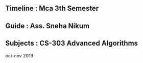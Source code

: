
## Timeline : Mca 3th Semester
## Guide : Ass. Sneha Nikum
## Subjects : CS-303 Advanced Algorithms


oct-nov 2019
